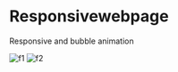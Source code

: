 # Responsivewebpage
Responsive and bubble animation

![f1](https://user-images.githubusercontent.com/116001816/202199370-a89fa5a6-cb99-45c4-bde3-a35141c3c212.png)
![f2](https://user-images.githubusercontent.com/116001816/202199385-b9fe71fa-1bee-4813-a31c-ca148857ca40.png)
